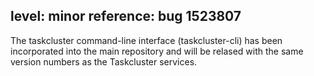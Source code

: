 level: minor
reference: bug 1523807
---
The taskcluster command-line interface (taskcluster-cli) has been incorporated into the main repository and will be relased with the same version numbers as the Taskcluster services.

